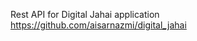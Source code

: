 Rest API for Digital Jahai application <a href="https://github.com/aisarnazmi/digital_jahai" target="_blank">https://github.com/aisarnazmi/digital_jahai</a>
